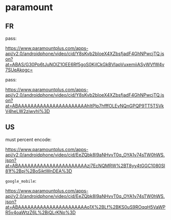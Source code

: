 # paramount

## FR

pass:

https://www.paramountplus.com/apps-api/v2.0/androidphone/video/cid/Y8sKvb2bIoeX4XZbsfjadF4GhNPwcjTQ.json?at=ABAS/G30Pp6tJuNOlZ1OEE6Rf5goS0KjICkGkBVIapVuxemiiASyWVfW4v7SUeAkogc=

pass:

https://www.paramountplus.com/apps-api/v2.0/androidphone/video/cid/Y8sKvb2bIoeX4XZbsfjadF4GhNPwcjTQ.json?at=ABAAAAAAAAAAAAAAAAAAAAAAhItPlp7hfffOLEvNQnGPQP9TT5T5VkV4heLW2ziwvhI%3D

## US

must percent encode:

<https://www.paramountplus.com/apps-api/v2.0/androidphone/video/cid/EeZQbk8I9aNHvvT0q_OYA1v74sTW0hWS.json?at=ABAAAAAAAAAAAAAAAAAAAAAAzj7EcNQMRW%2BT8yy4tGGC1080Sl81f%2Bpj%2BoSiktWnDEA%3D>

`google_mobile`:

<https://www.paramountplus.com/apps-api/v2.0/androidphone/video/cid/EeZQbk8I9aNHvvT0q_OYA1v74sTW0hWS.json?at=ABAAAAAAAAAAAAAAAAAAAAAAo1X%2BLf%2BKS0uS9ROqqH5VaWPR5v4oaWtzZ6L%2BiQLrKNo%3D>
